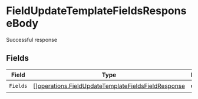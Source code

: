 # FieldUpdateTemplateFieldsResponseBody

Successful response


## Fields

| Field                                                                                                                    | Type                                                                                                                     | Required                                                                                                                 | Description                                                                                                              |
| ------------------------------------------------------------------------------------------------------------------------ | ------------------------------------------------------------------------------------------------------------------------ | ------------------------------------------------------------------------------------------------------------------------ | ------------------------------------------------------------------------------------------------------------------------ |
| `Fields`                                                                                                                 | [][operations.FieldUpdateTemplateFieldsFieldResponse](../../models/operations/fieldupdatetemplatefieldsfieldresponse.md) | :heavy_check_mark:                                                                                                       | N/A                                                                                                                      |